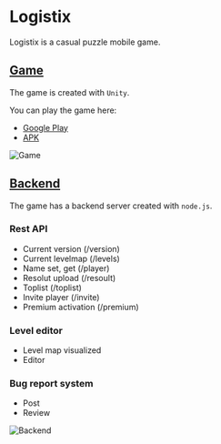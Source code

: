 # Logistix

Logistix is a casual puzzle mobile game.

## [Game](https://github.com/imdonix/logistix/tree/master/Assets)

The game is created with `Unity`.

You can play the game here:

- [Google Play](https://play.google.com/store/apps/details?id=com.donix.logistix)
- [APK](https://github.com/imdonix/logistix/releases)

![Game](Documentation/game.png)

## [Backend](https://github.com/imdonix/logistix/tree/master/backend)
The game has a backend server created with `node.js`.

### Rest API

- Current version  (/version)
- Current levelmap (/levels)
- Name set, get (/player)
- Resolut upload (/resoult)
- Toplist (/toplist)
- Invite player (/invite)
- Premium activation (/premium)

### Level editor
- Level map visualized
- Editor

### Bug report system
- Post
- Review

![Backend](Documentation/backend.png)